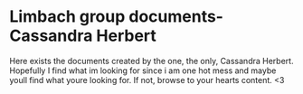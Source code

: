 # Limbach group documents- Cassandra Herbert

Here exists the documents created by the one, the only, Cassandra Herbert.
Hopefully I find what im looking for since i am one hot mess and maybe youll find what youre looking for.
If not, browse to your hearts content. <3
